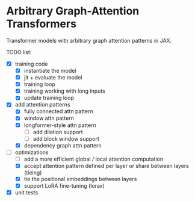 # Arbitrary Graph-Attention Transformers

Transformer models with arbitrary graph attention patterns in JAX.

TODO list:
 * [x] training code
   * [x] instantiate the model
   * [x] jit + evaluate the model
   * [x] training loop
   * [x] training working with long inputs
   * [x] update training loop
 * [x] add attention patterns
   * [x] fully connected attn pattern
   * [x] window attn pattern
   * [x] longformer-style attn pattern
     * [ ] add dilation support
     * [ ] add block window support
   * [x] dependency graph attn pattern 
 * [ ] optimizations
   * [ ] add a more efficient global / local attention computation
   * [x] accept attention pattern defined per layer or share between layers (tieing)
   * [x] tie the positional embeddings between layers
   * [x] support LoRA fine-tuning (lorax)
 * [x] unit tests
